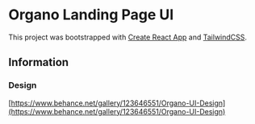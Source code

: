 # Organo Landing Page UI

This project was bootstrapped with [Create React App](https://github.com/facebook/create-react-app) and [TailwindCSS](https://tailwindcss.com).

## Information

### Design

[https://www.behance.net/gallery/123646551/Organo-UI-Design](https://www.behance.net/gallery/123646551/Organo-UI-Design)
